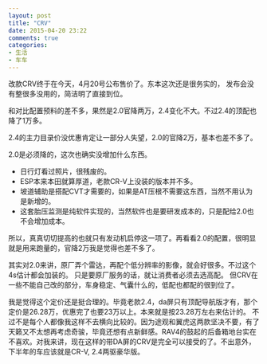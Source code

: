 ```yaml
---
layout: post
title: "CRV"
date: 2015-04-20 23:22
comments: true
categories:
- 生活
- 车车
---
```


改款CRV终于在今天，4月20号公布售价了。东本这次还是很务实的，
发布会没有整很多没用的，简洁明了直接到位。

和对比配置预料的差不多，果然是2.0官降两万，2.4变化不大。不过2.4的顶配也降了1万多。

2.4的主力目录价没优惠肯定让一部分人失望，2.0的官降2万，基本也差不多了。

2.0是必须降的，这次也确实没增加什么东西。

- 日行灯看过照片，很残废的。
- ESP本来本田就算厚道，老款CR-V上没装的版本并不多。
- 坡道辅助是搭配CVT才需要的，如果是AT压根不需要这东西，当然不用认为是新增的。
- 这套胎压监测是纯软件实现的，当然软件也是要研发成本的，只是配给2.0也不会增加成本。

所以，真真切切提高的也就只有发动机启停这一项了。再看看2.0的配置，很明显就是用来跑量的，官降2万我是觉得也差不多了。

其实对2.0来讲，原厂弄个雷达，再配个低分辨率的影像，就会好很多。不过这个4s估计都会加装的。
只是要原厂服务的话，就让消费者必须去选高配。
但CRV在一些不能自己改的部分，车身稳定、气囊什么的，低配也都配的很到位了。

我是觉得这个定价还是挺合理的。毕竟老款2.4，da屏只有顶配导航版才有，那个定价是26.28万，优惠完了也要23万以上。本来就是按23.28万左右来估计的。
不过不是每个人都像我这样不去横向比较的。因为途观和翼虎这两款坚决不要，有了天籁又不太想再考虑奇骏，毕竟还想有点新鲜感。RAV4的鼓起的后备箱地台实在不喜欢。对我来讲，现在这样的带DA屏的CRV是完全可以接受的了。不出意外，下半年的车应该就是CR-V, 2.4两驱豪华版。
